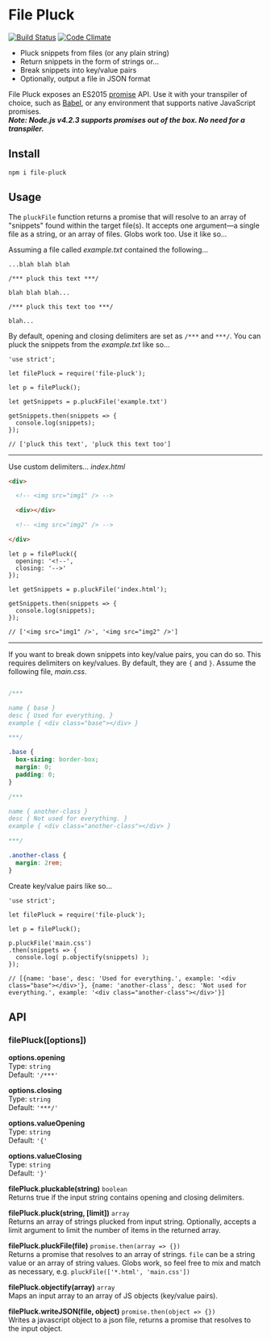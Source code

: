 # File Pluck

[![Build Status](https://travis-ci.org/iAmNathanJ/file-pluck.svg?branch=master)](https://travis-ci.org/iAmNathanJ/file-pluck) [![Code Climate](https://codeclimate.com/github/iAmNathanJ/file-pluck/badges/gpa.svg)](https://codeclimate.com/github/iAmNathanJ/file-pluck)  

- Pluck snippets from files (or any plain string)
- Return snippets in the form of strings or...
- Break snippets into key/value pairs
- Optionally, output a file in JSON format

File Pluck exposes an ES2015 [promise](https://developer.mozilla.org/en-US/docs/Web/JavaScript/Reference/Global_Objects/Promise) API. Use it with your transpiler of choice, such as [Babel](https://babeljs.io/), or any environment that supports native JavaScript promises.  
***Note: Node.js v4.2.3 supports promises out of the box. No need for a transpiler.***

## Install
`npm i file-pluck`

## Usage
The `pluckFile` function returns a promise that will resolve to an array of "snippets" found within the target file(s). It accepts one argument&mdash;a single file as a string, or an array of files. Globs work too. Use it like so...  

Assuming a file called *example.txt* contained the following...
```
...blah blah blah

/*** pluck this text ***/

blah blah blah...

/*** pluck this text too ***/

blah...
```

By default, opening and closing delimiters are set as `/***` and `***/`. You can pluck the snippets from the *example.txt* like so...
```node
'use strict';

let filePluck = require('file-pluck');

let p = filePluck();

let getSnippets = p.pluckFile('example.txt')

getSnippets.then(snippets => {
  console.log(snippets);
});

// ['pluck this text', 'pluck this text too']
```

---

Use custom delimiters...
*index.html*
```html
<div>

  <!-- <img src="img1" /> -->

  <div></div>

  <!-- <img src="img2" /> -->

</div>
```

```node
let p = filePluck({
  opening: '<!--',
  closing: '-->'
});

let getSnippets = p.pluckFile('index.html');

getSnippets.then(snippets => {
  console.log(snippets);
});

// ['<img src="img1" />', '<img src="img2" />']
```

---

If you want to break down snippets into key/value pairs, you can do so. This requires delimiters on key/values. By default, they are `{` and `}`. Assume the following file, *main.css*.
```css

/***

name { base }
desc { Used for everything. }
example { <div class="base"></div> }

***/

.base {
  box-sizing: border-box;
  margin: 0;
  padding: 0;
}

/***

name { another-class }
desc { Not used for everything. }
example { <div class="another-class"></div> }

***/

.another-class {
  margin: 2rem;
}

```

Create key/value pairs like so...
```node
'use strict';

let filePluck = require('file-pluck');

let p = filePluck();

p.pluckFile('main.css')
.then(snippets => {
  console.log( p.objectify(snippets) );
});

// [{name: 'base', desc: 'Used for everything.', example: '<div class="base"></div>'}, {name: 'another-class', desc: 'Not used for everything.', example: '<div class="another-class"></div>'}]
```

## API

### filePluck([options])

**options.opening**  
Type: `string`  
Default: `'/***'`  

**options.closing**  
Type: `string`  
Default: `'***/'`  

**options.valueOpening**  
Type: `string`  
Default: `'{'`  

**options.valueClosing**  
Type: `string`  
Default: `'}'`  

**filePluck.pluckable(string)** `boolean`  
Returns true if the input string contains opening and closing delimiters.

**filePluck.pluck(string, [limit])** `array`  
Returns an array of strings plucked from input string. Optionally, accepts a limit argument to limit the number of items in the returned array.

**filePluck.pluckFile(file)** `promise.then(array => {})`  
Returns a promise that resolves to an array of strings. `file` can be a string value or an array of string values. Globs work, so feel free to mix and match as necessary, e.g. `pluckFile(['*.html', 'main.css'])`

**filePluck.objectify(array)** `array`  
Maps an input array to an array of JS objects (key/value pairs). 

**filePluck.writeJSON(file, object)** `promise.then(object => {})`  
Writes a javascript object to a json file, returns a promise that resolves to the input object. 
